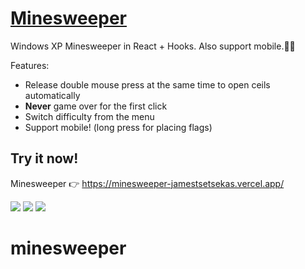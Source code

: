# [Minesweeper](https://minesweeper-jamestsetsekas.vercel.app/)

Windows XP Minesweeper in React + Hooks.
Also support mobile.📱🎉

Features:

- Release double mouse press at the same time to open ceils automatically
- **Never** game over for the first click
- Switch difficulty from the menu
- Support mobile! (long press for placing flags)

## Try it now!

Minesweeper 👉 https://minesweeper-jamestsetsekas.vercel.app/

![](https://i.imgur.com/EoSzjCx.png)
![](https://i.imgur.com/ryy5BiC.png)
![](https://i.imgur.com/IdEUMu8.png)

# minesweeper
